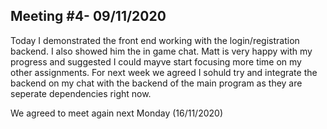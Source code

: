 ## Meeting #4- 09/11/2020

Today I demonstrated the front end working with the login/registration backend. I also showed him the in game chat. Matt is very happy with my progress and suggested I could mayve start focusing more time on my other assignments. For next week we agreed I sohuld try and integrate the backend on my chat with the backend of the main program as they are seperate dependencies right now.

We agreed to meet again next Monday (16/11/2020)
